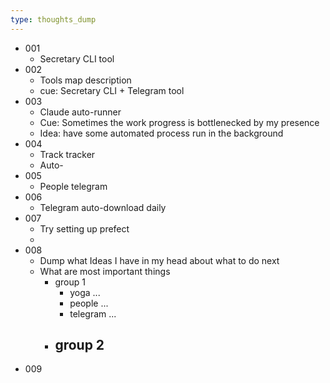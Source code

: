 ```yaml
---
type: thoughts_dump
---
```

- 001
    - Secretary CLI tool
- 002
    - Tools map description
    - cue: Secretary CLI + Telegram tool
- 003
    - Claude auto-runner
    - Cue: Sometimes the work progress is bottlenecked by my presence
    - Idea: have some automated process run in the background
- 004
    - Track tracker
    - Auto-
- 005
    - People telegram
- 006
    - Telegram auto-download daily
- 007
    - Try setting up prefect
    -
- 008
    - Dump what Ideas I have in my head about what to do next
    - What are most important things
        - group 1
            - yoga ...
            - people ...
            - telegram ...
        - group 2
          -
- 009